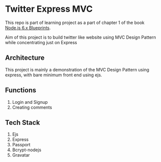 # Twitter Express MVC
This repo is part of learning project as a part of chapter 1 of the book [Node.js 6.x Blueprints](https://www.amazon.in/Node-js-6-x-Blueprints-Fernando-Monteiro-ebook/dp/B01HY3TC5O/ref=sr_1_1?dchild=1&keywords=Nodejs+6.x+blueprints&qid=1606572700&sr=8-1).

Aim of this project is to build twitter like website using MVC Design Pattern while concentrating just on Express

## Architecture
This project is mainly a demonstration of the MVC Design Pattern using express, with bare minimum front end using ejs.

## Functions
1. Login and Signup
2. Creating comments

## Tech Stack
1. Ejs
2. Express
3. Passport
4. Bcrypt-nodejs
5. Gravatar